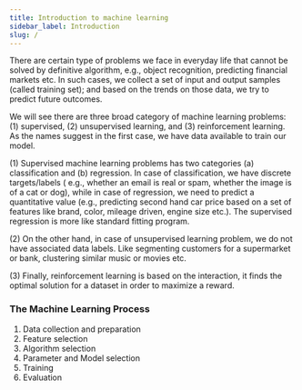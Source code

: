 ```yaml
---
title: Introduction to machine learning
sidebar_label: Introduction
slug: /
---
```


There are certain type of problems we face in everyday life that cannot be
solved by definitive algorithm, e.g., object recognition, predicting financial
markets etc. In such cases, we collect a set of input and output samples (called
training set); and based on the trends on those data, we try to predict future
outcomes.

We will see there are three broad category of machine learning problems: (1)
supervised, (2) unsupervised learning, and (3) reinforcement learning. As the
names suggest in the first case, we have data available to train our model.

(1) Supervised machine learning problems has two categories (a) classification
and (b) regression. In case of classification, we have discrete targets/labels (
e.g., whether an email is real or spam, whether the image is of a cat or dog),
while in case of regression, we need to predict a quantitative value (e.g.,
predicting second hand car price based on a set of features like brand, color,
mileage driven, engine size etc.). The supervised regression is more like
standard fitting program.

(2) On the other hand, in case of unsupervised learning problem, we do not have
associated data labels. Like segmenting customers for a supermarket or bank,
clustering similar music or movies etc.

(3) Finally, reinforcement learning is based on the interaction, it finds the
optimal solution for a dataset in order to maximize a reward.

### The Machine Learning Process
1. Data collection and preparation
2. Feature selection
3. Algorithm selection
4. Parameter and Model selection
5. Training
6. Evaluation
